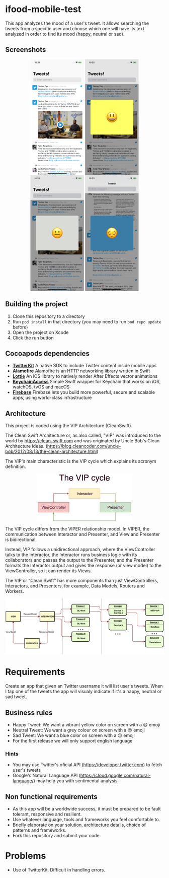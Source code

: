 # ifood-mobile-test
This app analyzes the mood of a user's tweet. It allows searching the tweets from a specific user and choose which one will have its text analyzed in order to find its mood (happy, neutral or sad).

## Screenshots

<p align="center">
  <img src=".github/tweet-list.png" align="center" width=170>
  <img src=".github/happy.png" align="center" width=170>
  <img src=".github/neutral.png" align="center" width=170>
  <img src=".github/sad.png" align="center" width=170>
</p>

## Building the project
1. Clone this repository to a directory
2. Run `pod install` in that directory (you may need to run `pod repo update` before)
3. Open the project on Xcode
4. Click the run button

## Cocoapods dependencies
* [**TwitterKit**](https://github.com/twitter/twitter-kit-ios) A native SDK to include Twitter content inside mobile apps
* [**Alamofire**](https://github.com/Alamofire/Alamofire) Alamofire is an HTTP networking library written in Swift
* [**Lottie**](https://github.com/airbnb/lottie-ios) An iOS library to natively render After Effects vector animations
* [**KeychainAccess**](https://github.com/kishikawakatsumi/KeychainAccess) Simple Swift wrapper for Keychain that works on iOS, watchOS, tvOS and macOS
* [**Firebase**](https://firebase.google.com) Firebase lets you build more powerful, secure and scalable apps, using world-class infrastructure

## Architecture
This project is coded using the VIP Architecture (CleanSwift).

The Clean Swift Architecture or, as also called, "VIP" was introduced to the world by https://clean-swift.com and was originated by Uncle Bob's Clean Architecture ideas. (https://blog.cleancoder.com/uncle-bob/2012/08/13/the-clean-architecture.html)

The VIP's main characteristic is the VIP cycle which explains its acronym definition.

<p align="center">
  <img src=".github/the-vip-cycle.png" align="center" width=300>
</p>

The VIP cycle differs from the VIPER relationship model. In VIPER, the communication between Interactor and Presenter, and View and Presenter is bidirectional. 

Instead, VIP follows a unidirectional approach, where the ViewController talks to the Interactor, the Interactor runs business logic with its collaborators and passes the output to the Presenter, and the Presenter formats the Interactor output and gives the response (or view model) to the ViewController, so it can render its Views.

The VIP or "Clean Swift" has more components than just ViewControllers, Interactors, and Presenters, for example, Data Models, Routers and Workers.

<p align="center">
  <img src=".github/vip.png" align="center" width=600>
</p>


# Requirements
Create an app that given an Twitter username it will list user's tweets. When I tap one of the tweets the app will visualy indicate if it's a happy, neutral or sad tweet.

## Business rules
* Happy Tweet: We want a vibrant yellow color on screen with a 😃 emoji
* Neutral Tweet: We want a grey colour on screen with a 😐 emoji
* Sad Tweet: We want a blue color on screen with a 😔 emoji
* For the first release we will only support english language

### Hints
* You may use Twitter's oficial API (https://developer.twitter.com) to fetch user's tweets 
* Google's Natural Language API (https://cloud.google.com/natural-language/) may help you with sentimental analysis.

## Non functional requirements
* As this app will be a worldwide success, it must be prepared to be fault tolerant, responsive and resilient.
* Use whatever language, tools and frameworks you feel comfortable to.
* Briefly elaborate on your solution, architecture details, choice of patterns and frameworks.
* Fork this repository and submit your code.

# Problems
* Use of TwitterKit. Difficult in handling errors.

